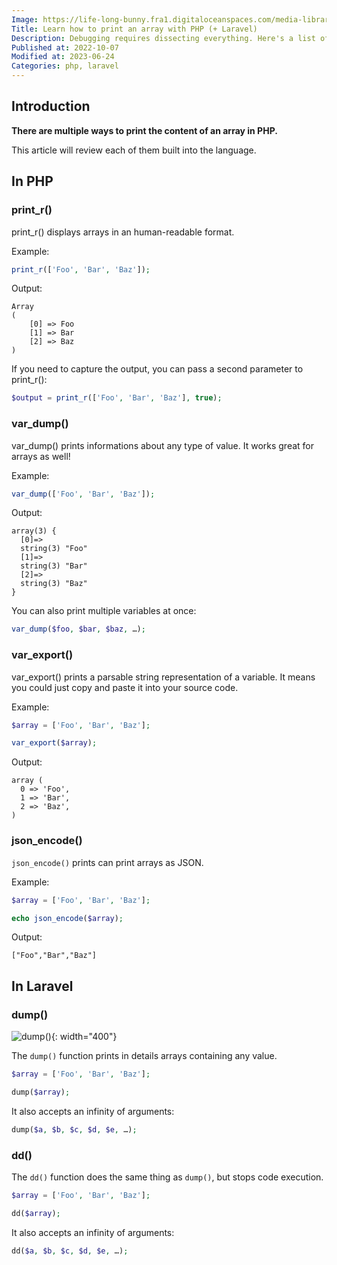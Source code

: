 ```yaml
---
Image: https://life-long-bunny.fra1.digitaloceanspaces.com/media-library/production/8/woman-coding_xuisvu.jpg
Title: Learn how to print an array with PHP (+ Laravel)
Description: Debugging requires dissecting everything. Here's a list of all the one-line of code built-in ways to print arrays in PHP (and even Laravel-specific helpers).
Published at: 2022-10-07
Modified at: 2023-06-24
Categories: php, laravel
---
```


## Introduction

**There are multiple ways to print the content of an array in PHP.**

This article will review each of them built into the language.

## In PHP

### print_r()

print_r() displays arrays in an human-readable format.

Example:

```php
print_r(['Foo', 'Bar', 'Baz']);
```

Output:

```
Array
(
    [0] => Foo
    [1] => Bar
    [2] => Baz
)
```

If you need to capture the output, you can pass a second parameter to print_r():

```php
$output = print_r(['Foo', 'Bar', 'Baz'], true);
```

### var_dump()

var_dump() prints informations about any type of value. It works great for arrays as well!

Example:

```php
var_dump(['Foo', 'Bar', 'Baz']);
```

Output:

```
array(3) {
  [0]=>
  string(3) "Foo"
  [1]=>
  string(3) "Bar"
  [2]=>
  string(3) "Baz"
}
```

You can also print multiple variables at once:

```php
var_dump($foo, $bar, $baz, …);
```

### var_export()

var_export() prints a parsable string representation of a variable. It means you could just copy and paste it into your source code.

Example:

```php
$array = ['Foo', 'Bar', 'Baz'];

var_export($array);
```

Output:

```
array (
  0 => 'Foo',
  1 => 'Bar',
  2 => 'Baz',
)
```

### json_encode()

`json_encode()` prints can print arrays as JSON.

Example:

```php
$array = ['Foo', 'Bar', 'Baz'];

echo json_encode($array);
```

Output:

```
["Foo","Bar","Baz"]
```

## In Laravel

### dump()

![dump()](https://life-long-bunny.fra1.digitaloceanspaces.com/media-library/production/86/conversions/Screen_Shot_2023-01-16_at_07.54.59_ichkqp-medium.jpg){: width="400"}

The `dump()` function prints in details arrays containing any value.

```php
$array = ['Foo', 'Bar', 'Baz'];

dump($array);
```

It also accepts an infinity of arguments:

```php
dump($a, $b, $c, $d, $e, …);
```

### dd()

The `dd()` function does the same thing as `dump()`, but stops code execution.

```php
$array = ['Foo', 'Bar', 'Baz'];

dd($array);
```

It also accepts an infinity of arguments:

```php
dd($a, $b, $c, $d, $e, …);
```

